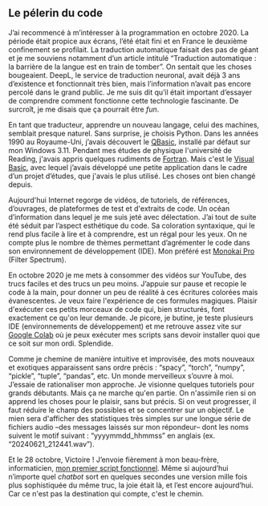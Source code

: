 ## Le pélerin du code

J’ai recommencé à m’intéresser à la programmation en octobre 2020. La période était propice aux écrans, l’été était fini et en France le deuxième confinement se profilait. La traduction automatique faisait des pas de géant et je me souviens notamment d’un article intitulé “Traduction automatique : la barrière de la langue est en train de tomber”. On sentait que les choses bougeaient. DeepL, le service de traduction neuronal, avait déjà 3 ans d’existence et fonctionnait très bien, mais l’information n’avait pas encore percolé dans le grand public. Je me suis dit qu’il était important d’essayer de comprendre comment fonctionne cette technologie fascinante. De surcroît, je me disais que ça pourrait être *fun*.

En tant que traducteur, apprendre un nouveau langage, celui des machines, semblait  presque naturel. Sans surprise, je choisis Python. Dans les années 1990 au Royaume-Uni, j’avais découvert le [QBasic](https://fr.wikipedia.org/wiki/QBasic), installé par défaut sur mon Windows 3.11. Pendant mes études de physique l'université de Reading, j'avais appris quelques rudiments de [Fortran](https://fr.wikipedia.org/wiki/Fortran). Mais c'est le [Visual Basic](https://fr.wikipedia.org/wiki/Visual_Basic), avec lequel j’avais développé une petite application dans le cadre d’un projet d’études, que j'avais le plus utilisé. Les choses ont bien changé depuis.

Aujourd'hui Internet regorge de vidéos, de tutoriels, de références, d’ouvrages, de plateformes de test et d'extraits de code. Un océan d’information dans lequel je me suis jeté avec délectation. J’ai tout de suite été séduit par l’aspect esthétique du code. Sa coloration syntaxique, qui le rend plus facile à lire et à comprendre, est un régal pour les yeux. On ne compte plus le nombre de thèmes permettant d’agrémenter le code dans son environnement de développement (IDE). Mon préféré est [Monokai Pro](https://monokai.pro/) (Filter Spectrum).

En octobre 2020 je me mets à consommer des vidéos sur YouTube, des trucs faciles et des trucs un peu moins. J’appuie sur pause et recopie le code à la main, pour donner un peu de réalité à ces écritures colorées mais évanescentes. Je veux faire l'expérience de ces formules magiques. Plaisir d'exécuter ces petits morceaux de code qui, bien structurés, font exactement ce qu'on leur demande. Je picore, je butine, je teste plusieurs IDE (environnements de développement) et me retrouve assez vite sur [Google Colab](https://colab.research.google.com/) où je peux exécuter mes scripts sans devoir installer quoi que ce soit sur mon ordi. Splendide.

Comme je chemine de manière intuitive et improvisée, des mots nouveaux et exotiques apparaissent sans ordre précis : “spacy”, “torch”, “numpy”, “pickle”, “tuple”, “pandas”, etc. Un monde merveilleux s’ouvre à moi. J’essaie de rationaliser mon approche. Je visionne quelques tutoriels pour grands débutants. Mais ça ne marche qu'en partie. On n'assimile rien si on apprend les choses pour le plaisir, sans but précis. Si on veut progresser, il faut réduire le champ des possibles et se concentrer sur un objectif. Le mien sera d'afficher des statistiques très simples sur une longue série de fichiers audio –des messages laissés sur mon répondeur– dont les noms suivent le motif suivant : “yyyymmdd_hhmmss” en anglais (ex. “20240621_212441.wav”).

Et le 28 octobre, Victoire ! J’envoie fièrement à mon beau-frère, informaticien, [mon premier script fonctionnel](https://gist.github.com/sebington/9f59f2e2d0b5dc433fc148b4fe32f2e7). Même si aujourd’hui n’importe quel *chatbot* sort en quelques secondes une version mille fois plus sophistiquée du même truc, la joie était là, et l’est encore aujourd’hui. Car ce n'est pas la destination qui compte, c'est le chemin.
